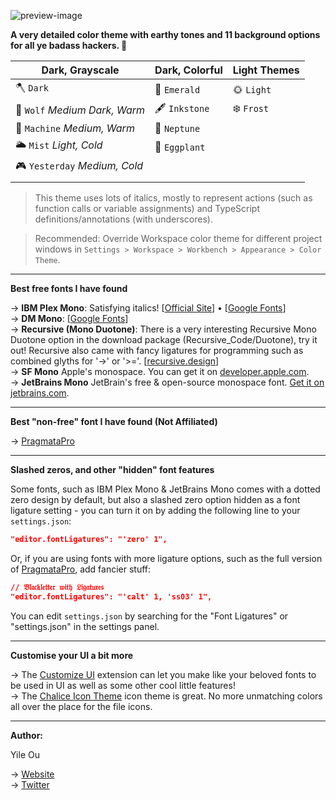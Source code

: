 ![preview-image](https://raw.githubusercontent.com/troydraws/paddy-color-theme/master/paddy-color-theme-preview.gif)

**A very detailed color theme with earthy tones and 11 background options for all ye badass hackers. 🍁**

| Dark, Grayscale              | Dark, Colorful | Light Themes |
| ---------------------------- | -------------- | ------------ |
| 🪓 `Dark`                     | 🌲 `Emerald`    | 🌞 `Light`    |
| 🐺 `Wolf` *Medium Dark, Warm* | 🖋 `Inkstone`   | ❄️ `Frost`    |
| 🤖 `Machine` *Medium, Warm*   | 🔵 `Neptune`    |              |
| 🌥 `Mist` *Light, Cold*       | 🍆 `Eggplant`   |              |
| 🎮 `Yesterday` *Medium, Cold* |                |              |
|                              |                |              |

> This theme uses lots of italics, mostly to represent actions (such as function calls or variable assignments) and TypeScript definitions/annotations (with underscores). 

&NewLine;

> Recommended: Override Workspace color theme for different project windows in `Settings > Workspace > Workbench > Appearance > Color Theme`.

---

**Best free fonts I have found**

→ **IBM Plex Mono**: Satisfying italics! [[Official Site](https://www.ibm.com/plex/)] • [[Google Fonts](https://fonts.google.com/specimen/IBM+Plex+Mono)]  
→ **DM Mono**: [[Google Fonts](https://fonts.google.com/specimen/DM+Mono)]  
→ **Recursive (Mono Duotone)**: There is a very interesting Recursive Mono Duotone option in the download package (Recursive_Code/Duotone), try it out! Recursive also came with fancy ligatures for programming such as combined glyths for '->' or '>='. [[recursive.design](https://www.recursive.design/)]  
→ **SF Mono** Apple's monospace. You can get it on [developer.apple.com](https://developer.apple.com/fonts/).  
→ **JetBrains Mono** JetBrain's free & open-source monospace font. [Get it on jetbrains.com](https://www.jetbrains.com/lp/mono/).  

---

**Best "non-free" font I have found (Not Affiliated)**

→ [PragmataPro](https://fsd.it/shop/fonts/pragmatapro/)

---

**Slashed zeros, and other "hidden" font features**

Some fonts, such as IBM Plex Mono & JetBrains Mono comes with a dotted zero design by default, but also a slashed zero option hidden as a font ligature setting - you can turn it on by adding the following line to your `settings.json`:
```json
"editor.fontLigatures": "'zero' 1",
```
Or, if you are using fonts with more ligature options, such as the full version of [PragmataPro](https://fsd.it/shop/fonts/pragmatapro/), add fancier stuff:
```json
// 𝔅𝔩𝔞𝔠𝔨𝔩𝔢𝔱𝔱𝔢𝔯 𝔴𝔦𝔱𝔥 𝔏𝔦𝔤𝔞𝔱𝔲𝔯𝔢𝔰
"editor.fontLigatures": "'calt' 1, 'ss03' 1",
```
You can edit `settings.json` by searching for the "Font Ligatures" or "settings.json" in the settings panel.

---

**Customise your UI a bit more**

→ The [Customize UI](https://marketplace.visualstudio.com/items?itemName=iocave.customize-ui) extension can let you make like your beloved fonts to be used in UI as well as some other cool little features!  
→ The [Chalice Icon Theme](https://marketplace.visualstudio.com/items?itemName=artlaman.chalice-icon-theme) icon theme is great. No more unmatching colors all over the place for the file icons.

---

**Author:**  

Yile Ou  

→ [Website](https://yile.art/)  
→ [Twitter](https://twitter.com/yile_art)